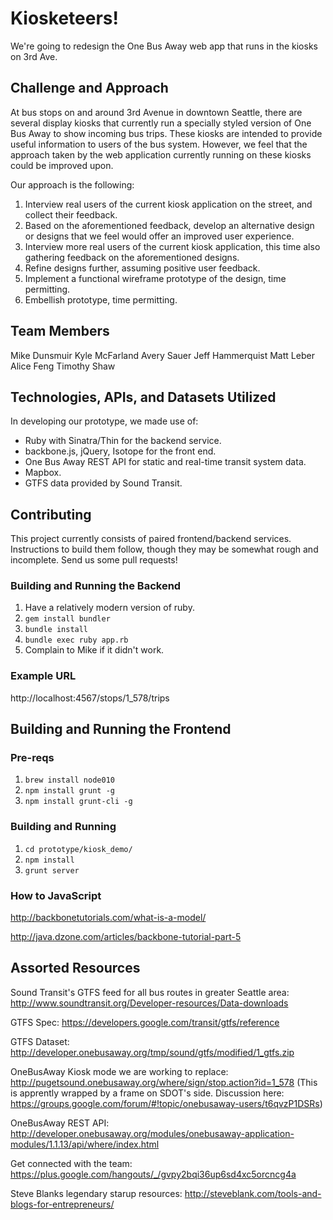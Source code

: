 # Kiosketeers!

We're going to redesign the One Bus Away web app that runs in the kiosks on 3rd Ave.

## Challenge and Approach

At bus stops on and around 3rd Avenue in downtown Seattle, there are several display kiosks that currently run a specially styled version of One Bus Away to show incoming bus trips. These kiosks are intended to provide useful information to users of the bus system. However, we feel that the approach taken by the web application currently running on these kiosks could be improved upon.

Our approach is the following:

1. Interview real users of the current kiosk application on the street, and collect their feedback.
2. Based on the aforementioned feedback, develop an alternative design or designs that we feel would offer an improved user experience.
3. Interview more real users of the current kiosk application, this time also gathering feedback on the aforementioned designs.
4. Refine designs further, assuming positive user feedback.
5. Implement a functional wireframe prototype of the design, time permitting.
6. Embellish prototype, time permitting.

## Team Members

Mike Dunsmuir
Kyle McFarland
Avery Sauer
Jeff Hammerquist
Matt Leber
Alice Feng
Timothy Shaw

## Technologies, APIs, and Datasets Utilized

In developing our prototype, we made use of:

* Ruby with Sinatra/Thin for the backend service.
* backbone.js, jQuery, Isotope for the front end.
* One Bus Away REST API for static and real-time transit system data.
* Mapbox.
* GTFS data provided by Sound Transit.

## Contributing

This project currently consists of paired frontend/backend services. Instructions to build them follow, though they may be somewhat rough and incomplete. Send us some pull requests!

### Building and Running the Backend

1. Have a relatively modern version of ruby.
2. `gem install bundler`
3. `bundle install`
4. `bundle exec ruby app.rb`
5. Complain to Mike if it didn't work.

### Example URL

http://localhost:4567/stops/1_578/trips

## Building and Running the Frontend

### Pre-reqs
1. `brew install node010`
2. `npm install grunt -g`
3. `npm install grunt-cli -g`

### Building and Running
1. `cd prototype/kiosk_demo/`
2. `npm install`
3. `grunt server`

### How to JavaScript

http://backbonetutorials.com/what-is-a-model/

http://java.dzone.com/articles/backbone-tutorial-part-5

## Assorted Resources

Sound Transit's GTFS feed for all bus routes in greater Seattle area:
http://www.soundtransit.org/Developer-resources/Data-downloads

GTFS Spec:
https://developers.google.com/transit/gtfs/reference

GTFS Dataset:
http://developer.onebusaway.org/tmp/sound/gtfs/modified/1_gtfs.zip

OneBusAway Kiosk mode we are working to replace:
http://pugetsound.onebusaway.org/where/sign/stop.action?id=1_578
  (This is apprently wrapped by a frame on SDOT's side.
   Discussion here: https://groups.google.com/forum/#!topic/onebusaway-users/t6qvzP1DSRs)

OneBusAway REST API:
http://developer.onebusaway.org/modules/onebusaway-application-modules/1.1.13/api/where/index.html

Get connected with the team:
https://plus.google.com/hangouts/_/gvpy2bqi36up6sd4xc5orcncg4a

Steve Blanks legendary starup resources:
http://steveblank.com/tools-and-blogs-for-entrepreneurs/
